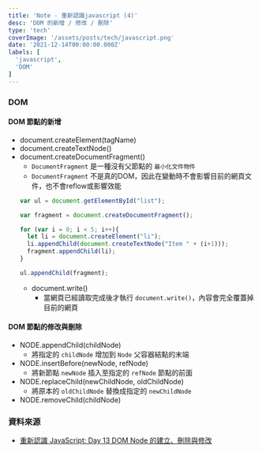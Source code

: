```yaml
---
title: 'Note - 重新認識javascript (4)'
desc: 'DOM 的新增 / 修改 / 刪除'
type: 'tech'
coverImage: '/assets/posts/tech/javascript.png'
date: '2021-12-14T00:00:00.000Z'
labels: [
  'javascript',
  'DOM'
]
---
```


### DOM

#### DOM 節點的新增

- document.createElement(tagName)
- document.createTextNode()
- document.createDocumentFragment()
  - `DocumentFragment` 是一種沒有父節點的 `最小化文件物件`
  - `DocumentFragment` 不是真的DOM，因此在變動時不會影響目前的網頁文件，也不會reflow或影響效能
  ```javascript
  var ul = document.getElementById("list");

  var fragment = document.createDocumentFragment();

  for (var i = 0; i < 5; i++){
    let li = document.createElement("li");
    li.appendChild(document.createTextNode("Item " + (i+1)));
    fragment.appendChild(li);
  }

  ul.appendChild(fragment);
  ```
  - document.write()
    - 當網頁已經讀取完成後才執行 `document.write()`，內容會完全覆蓋掉目前的網頁

#### DOM 節點的修改與刪除

- NODE.appendChild(childNode)
  - 將指定的 `childNode` 增加到 `Node` 父容器結點的末端
- NODE.insertBefore(newNode, refNode)
  - 將新節點 `newNode` 插入至指定的 `refNode` 節點的前面
- NODE.replaceChild(newChildNode, oldChildNode)
  - 將原本的 `oldChildNode` 替換成指定的 `newChildNode`
- NODE.removeChild(childNode)

### 資料來源
- <a href='https://ithelp.ithome.com.tw/articles/10191867' target="_blank">重新認識 JavaScript: Day 13 DOM Node 的建立、刪除與修改</a>

